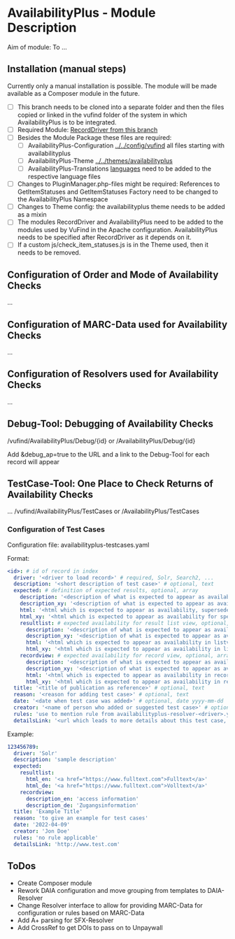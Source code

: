 # AvailabilityPlus - Module Description

Aim of module: To ...

## Installation (manual steps)

Currently only a manual installation is possible. The module will be made available as a Composer module in the future. 

- [ ] This branch needs to be cloned into a separate folder and then the files copied or linked in the vufind folder of the system in which AvailabilityPlus is to be integrated. 
- [ ] Required Module: [RecordDriver from this branch](../RecordDriver)
- [ ] Besides the Module Package these files are required:
  - [ ] AvailabilityPlus-Configuration [../../config/vufind](../../config/vufind) all files starting with availabilityplus
  - [ ] AvailabilityPlus-Theme [../../themes/availabilityplus](../../themes/availabilityplus)
  - [ ] AvailabilityPlus-Translations [languages](languages/) need to be added to the respective language files
- [ ] Changes to PluginManager.php-files might be required: References to GetItemStatuses and GetItemStatuses Factory need to be changed to the AvailabilityPlus Namespace
- [ ] Changes to Theme config: the availabilityplus theme needs to be added as a mixin
- [ ] The modules RecordDriver and AvailabilityPlus need to be added to the modules used by VuFind in the Apache configuration. AvailabilityPlus needs to be specified after RecordDriver as it depends on it. 
- [ ] If a custom js/check_item_statuses.js is in the Theme used, then it needs to be removed.

## Configuration of Order and Mode of Availability Checks

...

## Configuration of MARC-Data used for Availability Checks

...

## Configuration of Resolvers used for Availability Checks

...

## Debug-Tool: Debugging of Availability Checks

/vufind/AvailabilityPlus/Debug/{id}
or
/AvailabilityPlus/Debug/{id}

Add &debug_ap=true to the URL and a link to the Debug-Tool for each record will appear

## TestCase-Tool: One Place to Check Returns of Availability Checks

... 
/vufind/AvailabilityPlus/TestCases 
or
/AvailabilityPlus/TestCases

### Configuration of Test Cases
Configuration file: availabilityplus-testcases.yaml

Format:
```yaml
<id>: # id of record in index
  driver: '<driver to load record>' # required, Solr, Search2, ...
  description: '<short description of test case>' # optional, text
  expected: # definition of expected results, optional, array
    description: '<description of what is expected to appear as availability>' # optional, text
    description_xy: '<description of what is expected to appear as availability for specific language selected in VuFind, xy represents language code, supersedes expected->description>' # optional, text, multiple possible, up to one for every language code used in VuFind installation
    html: '<html which is expected to appear as availability, supersedes expected->description_xy>' # optional, html
    html_xy: '<html which is expected to appear as availability for specific language selected in VuFind, xy represents language code, supersedes expected->html>' # optional, html, multiple possible, up to one for every language code used in VuFind installation
    resultlist: # expected availability for result list view, optional, array
      description: '<description of what is expected to appear as availability in listview, supersedes any node with text or html directly below expected>' # optional, text
      description_xy: '<description of what is expected to appear as availability in listview for specific language selected in VuFind, xy represents language code, supersedes expected->listview->description>' # optional, text, multiple possible, up to one for every language code used in VuFind installation
      html: '<html which is expected to appear as availability in listview, supersedes expected->listview->description_xy>' # optional, html
      html_xy: '<html which is expected to appear as availability in listview for specific language selected in VuFind, xy represents language code, supersedes expected->öistview->html>' # optional, html, multiple possible, up to one for every language code used in VuFind installation
    recordview: # expected availability for record view, optional, array
      description: '<description of what is expected to appear as availability in recordview, supersedes any node with text or html directly below expected>' # optional, text
      description_xy: '<description of what is expected to appear as availability in recordview for specific language selected in VuFind, xy represents language code, supersedes expected->recordview->description>' # optional, text, multiple possible, up to one for every language code used in VuFind installation
      html: '<html which is expected to appear as availability in recordview, supersedes expected->recordview->description_xy>' # optional, html
      html_xy: '<html which is expected to appear as availability in recordview for specific language selected in VuFind, xy represents language code, supersedes expected->öistview->html>' # optional, html, multiple possible, up to one for every language code used in VuFind installation
  title: '<title of publication as reference>' # optional, text
  reason: '<reason for adding test case>' # optional, text
  date: '<date when test case was added>' # optional, date yyyy-mm-dd
  creator: '<name of person who added or suggested test case>' # optional, text
  rules: 'use to mention rule from availabilityplus-resolver-<driver>.yaml if tested by test case' # optional, text
  detailsLink: '<url which leads to more details about this test case, e.g. a GitHub Issue, an internal GitLab Issue>' # optional, url
```
Example:
```yaml
123456789:
  driver: 'Solr'
  description: 'sample description'
  expected:
    resultlist:
      html_en: '<a href="https://www.fulltext.com">Fulltext</a>'
      html_de: '<a href="https://www.fulltext.com">Volltext</a>'
    recordview:
      description_en: 'access information'
      description_de: 'Zugangsinformation'
  title: 'Example Title'
  reason: 'to give an example for test cases'
  date: '2022-04-09'
  creator: 'Jon Doe'
  rules: 'no rule applicable'
  detailsLink: 'http://www.test.com'
```

## ToDos
- Create Composer module
- Rework DAIA configuration and move grouping from templates to DAIA-Resolver
- Change Resolver interface to allow for providing MARC-Data for configuration or rules based on MARC-Data
- Add A+ parsing for SFX-Resolver
- Add CrossRef to get DOIs to pass on to Unpaywall
